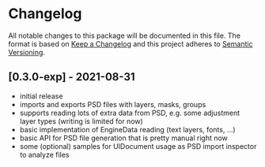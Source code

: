 # Changelog
All notable changes to this package will be documented in this file.
The format is based on [Keep a Changelog](http://keepachangelog.com/en/1.0.0/) and this project adheres to [Semantic Versioning](http://semver.org/spec/v2.0.0.html).

## [0.3.0-exp] - 2021-08-31
- initial release
- imports and exports PSD files with layers, masks, groups
- supports reading lots of extra data from PSD, e.g. some adjustment layer types (writing is limited for now)
- basic implementation of EngineData reading (text layers, fonts, ...)
- basic API for PSD file generation that is pretty manual right now
- some (optional) samples for UIDocument usage as PSD import inspector to analyze files